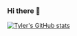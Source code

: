 ### Hi there 👋

[![Tyler's GitHub stats](https://github-readme-stats.vercel.app/api?username=tyler-hawkins)](https://github.com/anuraghazra/github-readme-stats)
